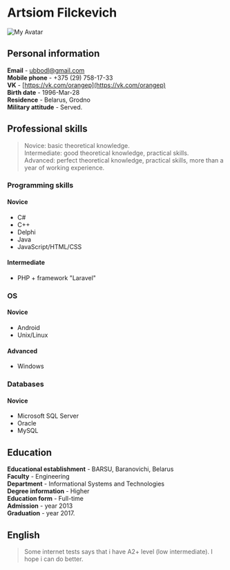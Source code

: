 # Artsiom Filckevich
![My Avatar](https://pp.userapi.com/c837628/v837628015/4a283/xLhKVQAwVPA.jpg?ava=1)
## Personal information

**Email** - ubbodl@gmail.com  
**Mobile phone** - +375 (29) 758-17-33  
**VK** - [https://vk.com/orangep](https://vk.com/orangep)  
**Birth date** - 1996-Mar-28  
**Residence** - Belarus, Grodno  
**Military attitude** - Served.  
## Professional skills

> Novice: basic theoretical knowledge.  
> Intermediate: good theoretical knowledge, practical skills.  
> Advanced: perfect theoretical knowledge, practical skills, more than a year of working experience.  

### Programming skills
#### Novice
* C#
* C++
* Delphi
* Java
* JavaScript/HTML/CSS

#### Intermediate
* PHP + framework "Laravel"

### OS
#### Novice
* Android
* Unix/Linux

#### Advanced
* Windows

### Databases
#### Novice
* Microsoft SQL Server
* Oracle
* MySQL

## Education

**Educational establishment** - BARSU, Baranovichi, Belarus  
**Faculty** - Engineering  
**Department** - Informational Systems and Technologies  
**Degree information** - Higher  
**Education form** - Full-time  
**Admission** - year 2013  
**Graduation** - year 2017.

## English
> Some internet tests says that i have A2+ level (low intermediate). I hope i can do better.